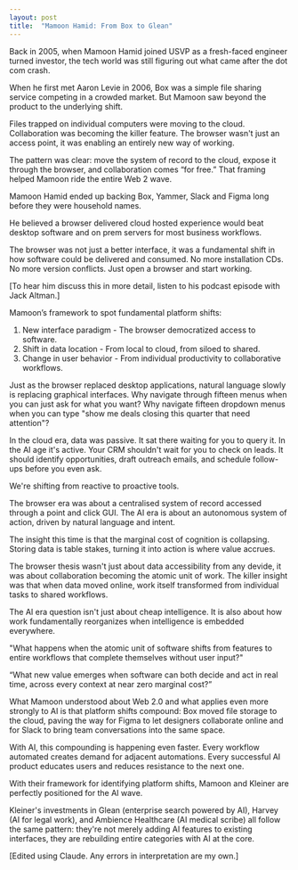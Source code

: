 ```yaml
---
layout: post
title:  "Mamoon Hamid: From Box to Glean"
---
```


Back in 2005, when Mamoon Hamid joined USVP as a fresh-faced engineer turned investor, the tech world was still figuring out what came after the dot com crash.

When he first met Aaron Levie in 2006, Box was a simple file sharing service competing in a crowded market. But Mamoon saw beyond the product to the underlying shift.

Files trapped on individual computers were moving to the cloud. Collaboration was becoming the killer feature. The browser wasn't just an access point, it was enabling an entirely new way of working.

The pattern was clear: move the system of record to the cloud, expose it through the browser, and collaboration comes “for free.” That framing helped Mamoon ride the entire Web 2 wave.

Mamoon Hamid ended up backing Box, Yammer, Slack and Figma long before they were household names.

He believed a browser delivered cloud hosted experience would beat desktop software and on prem servers for most business workflows.

The browser was not just a better interface, it was a fundamental shift in how software could be delivered and consumed. No more installation CDs. No more version conflicts. Just open a browser and start working.

[To hear him discuss this in more detail, listen to his podcast episode with Jack Altman.]

Mamoon’s framework to spot fundamental platform shifts:
1. New interface paradigm - The browser democratized access to software.
2. Shift in data location - From local to cloud, from siloed to shared.
3. Change in user behavior - From individual productivity to collaborative workflows.

Just as the browser replaced desktop applications, natural language slowly is replacing graphical interfaces. Why navigate through fifteen menus when you can just ask for what you want?  Why navigate fifteen dropdown menus when you can type "show me deals closing this quarter that need attention"?

In the cloud era, data was passive. It sat there waiting for you to query it. In the AI age it's active. Your CRM shouldn't wait for you to check on leads. It should identify opportunities, draft outreach emails, and schedule follow-ups before you even ask.

We're shifting from reactive to proactive tools.

The browser era was about a centralised system of record accessed through a point and click GUI. The AI era is about an autonomous system of action, driven by natural language and intent.

The insight this time is that the marginal cost of cognition is collapsing. Storing data is table stakes, turning it into action is where value accrues.

The browser thesis wasn't just about data accessibility from any devide, it was about collaboration becoming the atomic unit of work. The killer insight was that when data moved online, work itself transformed from individual tasks to shared workflows.

The AI era question isn't just about cheap intelligence. It is also about how work fundamentally reorganizes when intelligence is embedded everywhere.

"What happens when the atomic unit of software shifts from features to entire workflows that complete themselves without user input?"

“What new value emerges when software can both decide and act in real time, across every context at near zero marginal cost?”

What Mamoon understood about Web 2.0 and what applies even more strongly to AI is that platform shifts compound: Box moved file storage to the cloud, paving the way for Figma to let designers collaborate online and for Slack to bring team conversations into the same space.

With AI, this compounding is happening even faster. Every workflow automated creates demand for adjacent automations. Every successful AI product educates users and reduces resistance to the next one.

With their framework for identifying platform shifts, Mamoon and Kleiner are perfectly positioned for the AI wave.

Kleiner's investments in Glean (enterprise search powered by AI), Harvey (AI for legal work), and Ambience Healthcare (AI medical scribe) all follow the same pattern: they're not merely adding AI features to existing interfaces, they are rebuilding entire categories with AI at the core.

[Edited using Claude. Any errors in interpretation are my own.]
